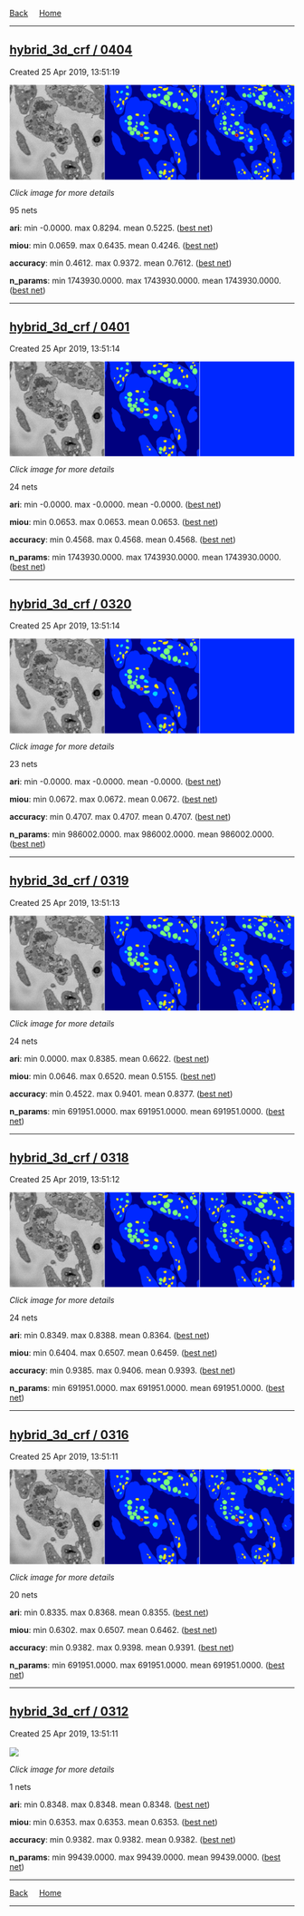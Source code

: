 
[Back](..)&nbsp;&nbsp;&nbsp;&nbsp;&nbsp;[Home](https://leapmanlab.github.io/snapshots)

---

<div class="summary"><a href="0404"><h2>hybrid_3d_crf / 0404</h2></a><p>Created 25 Apr 2019, 13:51:19
</p><a href="0404"><img src="0404/9/3/media/summary.png" align="center"></a><p><i>Click image for more details</i>
</p></div>

95 nets

**ari**: min -0.0000. max 0.8294. mean 0.5225.  ([best net](0404/2/1))

**miou**: min 0.0659. max 0.6435. mean 0.4246.  ([best net](0404/9/3))

**accuracy**: min 0.4612. max 0.9372. mean 0.7612.  ([best net](0404/2/1))

**n_params**: min 1743930.0000. max 1743930.0000. mean 1743930.0000.  ([best net](0404/0/0))

---

<div class="summary"><a href="0401"><h2>hybrid_3d_crf / 0401</h2></a><p>Created 25 Apr 2019, 13:51:14
</p><a href="0401"><img src="0401/0/22/media/summary.png" align="center"></a><p><i>Click image for more details</i>
</p></div>

24 nets

**ari**: min -0.0000. max -0.0000. mean -0.0000.  ([best net](0401/0/22))

**miou**: min 0.0653. max 0.0653. mean 0.0653.  ([best net](0401/0/22))

**accuracy**: min 0.4568. max 0.4568. mean 0.4568.  ([best net](0401/0/22))

**n_params**: min 1743930.0000. max 1743930.0000. mean 1743930.0000.  ([best net](0401/0/22))

---

<div class="summary"><a href="0320"><h2>hybrid_3d_crf / 0320</h2></a><p>Created 25 Apr 2019, 13:51:14
</p><a href="0320"><img src="0320/0/17/media/summary.png" align="center"></a><p><i>Click image for more details</i>
</p></div>

23 nets

**ari**: min -0.0000. max -0.0000. mean -0.0000.  ([best net](0320/0/21))

**miou**: min 0.0672. max 0.0672. mean 0.0672.  ([best net](0320/0/17))

**accuracy**: min 0.4707. max 0.4707. mean 0.4707.  ([best net](0320/0/21))

**n_params**: min 986002.0000. max 986002.0000. mean 986002.0000.  ([best net](0320/0/21))

---

<div class="summary"><a href="0319"><h2>hybrid_3d_crf / 0319</h2></a><p>Created 25 Apr 2019, 13:51:13
</p><a href="0319"><img src="0319/0/7/media/summary.png" align="center"></a><p><i>Click image for more details</i>
</p></div>

24 nets

**ari**: min 0.0000. max 0.8385. mean 0.6622.  ([best net](0319/0/8))

**miou**: min 0.0646. max 0.6520. mean 0.5155.  ([best net](0319/0/7))

**accuracy**: min 0.4522. max 0.9401. mean 0.8377.  ([best net](0319/0/7))

**n_params**: min 691951.0000. max 691951.0000. mean 691951.0000.  ([best net](0319/0/23))

---

<div class="summary"><a href="0318"><h2>hybrid_3d_crf / 0318</h2></a><p>Created 25 Apr 2019, 13:51:12
</p><a href="0318"><img src="0318/0/19/media/summary.png" align="center"></a><p><i>Click image for more details</i>
</p></div>

24 nets

**ari**: min 0.8349. max 0.8388. mean 0.8364.  ([best net](0318/0/17))

**miou**: min 0.6404. max 0.6507. mean 0.6459.  ([best net](0318/0/19))

**accuracy**: min 0.9385. max 0.9406. mean 0.9393.  ([best net](0318/0/17))

**n_params**: min 691951.0000. max 691951.0000. mean 691951.0000.  ([best net](0318/0/14))

---

<div class="summary"><a href="0316"><h2>hybrid_3d_crf / 0316</h2></a><p>Created 25 Apr 2019, 13:51:11
</p><a href="0316"><img src="0316/0/2/media/summary.png" align="center"></a><p><i>Click image for more details</i>
</p></div>

20 nets

**ari**: min 0.8335. max 0.8368. mean 0.8355.  ([best net](0316/0/8))

**miou**: min 0.6302. max 0.6507. mean 0.6462.  ([best net](0316/0/2))

**accuracy**: min 0.9382. max 0.9398. mean 0.9391.  ([best net](0316/0/8))

**n_params**: min 691951.0000. max 691951.0000. mean 691951.0000.  ([best net](0316/0/2))

---

<div class="summary"><a href="0312"><h2>hybrid_3d_crf / 0312</h2></a><p>Created 25 Apr 2019, 13:51:11
</p><a href="0312"><img src="0312/1/media/summary.png" align="center"></a><p><i>Click image for more details</i>
</p></div>

1 nets

**ari**: min 0.8348. max 0.8348. mean 0.8348.  ([best net](0312/1))

**miou**: min 0.6353. max 0.6353. mean 0.6353.  ([best net](0312/1))

**accuracy**: min 0.9382. max 0.9382. mean 0.9382.  ([best net](0312/1))

**n_params**: min 99439.0000. max 99439.0000. mean 99439.0000.  ([best net](0312/1))

---

[Back](..)&nbsp;&nbsp;&nbsp;&nbsp;&nbsp;[Home](https://leapmanlab.github.io/snapshots)

---